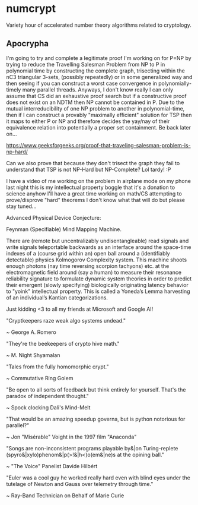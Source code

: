 # numcrypt
Variety hour of accelerated number theory algorithms related to cryptology.

## Apocrypha

I'm going to try and complete a legitimate proof I'm working on for P=NP by trying to reduce the Travelling Salesman Problem from NP to P in polynomial time by constructing the complete graph, trisecting within the nC3 triangular 3-sets, (possibly repeatedly) or in some generalized way and then seeing if you can construct a worst case convergence in polynomially-timely many parallel threads. Anyways, I don't know really I can only assume that CS did an exhaustive proof search but if a constructive proof does not exist on an NDTM then NP cannot be contained in P. Due to the mutual interreducibility of one NP problem to another in polynomial-time, then if I can construct a provably "maximally efficient" solution for TSP then it maps to either P or NP and therefore decides the yay/nay of their equivalence relation into potentially a proper set containment. Be back later on...

https://www.geeksforgeeks.org/proof-that-traveling-salesman-problem-is-np-hard/

Can we also prove that because they don't trisect the graph they fail to understand that TSP is not NP-Hard but NP-Complete? Lol tardy! :P

I have a video of me working on the problem in airplane mode on my phone last night this is my intellectual property boggle that it's a donation to science anyhow I'll have a great time working on math/CS attempting to prove/disprove "hard" theorems I don't know what that will do but please stay tuned...

Advanced Physical Device Conjecture:

Feynman (Specifiable) Mind Mapping Machine.
 
There are (remote but uncentralizably undisentangleable) read signals and write signals teleportable backwards as an interface around the space-time indexes of a (course grid within an) open ball around a (identifiably detectable) physics Kolmogorov Complexity system. This machine shoots enough photons (nay time reversing scorpion tachyons) etc. at the electromagnetic field around (say a human) to measure their resonance reliability signature to formulate dynamic system theories in order to predict their emergent (slowly specifying) biologically originating latency behavior to "yoink" intellectual property. This is called a Yoneda’s Lemma harvesting of an individual’s Kantian categorizations.

Just kidding <3 to all my friends at Microsoft and Google AI!

"Cryptkeepers raze weak algo systems undead." 

~ George A. Romero

"They're the beekeepers of crypto hive math." 

~ M. Night Shyamalan

"Tales from the fully homomorphic crypt." 

~ Commutative Ring Golem

"Be open to all sorts of feedback but think entirely for yourself. That's the paradox of independent thought." 

~ Spock clocking Dali's Mind-Melt

"That would be an amazing speedup governa, but is python notorious for parallel?" 

~ Jon "Misérable" Voight in the 1997 film "Anaconda"

"Songs are non-inconsistent programs playable by&|on Turing-replete (spyro&|xylo)phenom&|p(>!&|h<)o(em&|ne)s at the opining ball." 

~ "The Voice" Panelist Davide Hilbért

"Euler was a cool guy he worked really hard even with blind eyes under the tutelage of Newton and Gauss over telemetry through time."

~ Ray-Band Technician on Behalf of Marie Curie
